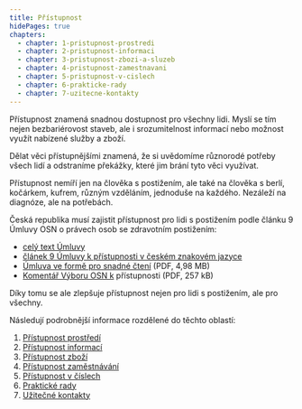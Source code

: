 ```yaml
---
title: Přístupnost
hidePages: true
chapters:
  - chapter: 1-pristupnost-prostredi
  - chapter: 2-pristupnost-informaci
  - chapter: 3-pristupnost-zbozi-a-sluzeb
  - chapter: 4-pristupnost-zamestnavani
  - chapter: 5-pristupnost-v-cislech
  - chapter: 6-prakticke-rady
  - chapter: 7-uzitecne-kontakty 
---
```


Přístupnost znamená snadnou dostupnost pro všechny lidi. Myslí se tím nejen bezbariérovost staveb, ale i srozumitelnost informací nebo možnost využít nabízené služby a zboží.

Dělat věci přístupnějšími znamená, že si uvědomíme různorodé potřeby všech lidí a odstraníme překážky, které jim brání tyto věci využívat.

Přístupnost nemíří jen na člověka s postižením, ale také na člověka s berlí, kočárkem, kufrem, různým vzděláním, jednoduše na každého. Nezáleží na diagnóze, ale na potřebách.

Česká republika musí zajistit přístupnost pro lidi s postižením podle článku 9 Úmluvy OSN o právech osob se zdravotním postižením:

- [celý text Úmluvy](https://www.mpsv.cz/documents/20142/225526/Umluva_o_pravech_osob_se_ZP.pdf/1e95a34b-cbdf-0829-3da2-148865b8a4a8)
- [článek 9 Úmluvy k přístupnosti v českém znakovém jazyce](https://www.ochrance.cz/umluva/clanek-09-pristupnost/)
- [Úmluva ve formě pro snadné čtení](https://www.ochrance.cz/pusobnost/monitorovani-prav-osob-se-zdravotnim-postizenim/mezinarodni_umluva_ETR.pdf) (PDF, 4,98 MB)
- [Komentář Výboru OSN k](https://www.ochrance.cz/media/obecny_komentar_c._8.pdf) přístupnosti (PDF, 257 kB)

Díky tomu se ale zlepšuje přístupnost nejen pro lidi s postižením, ale pro všechny.

<div class="_pristupnost-nav-list">

Následují podrobnější informace rozdělené do těchto oblastí:

1. [Přístupnost prostředí](./1-pristupnost-prostredi/)
2. [Přístupnost informací](./2-pristupnost-informaci/)
3. [Přístupnost zboží ](./3-pristupnost-zbozi-a-sluzeb/)
4. [Přístupnost zaměstnávání](./4-pristupnost-zamestnavani/)
5. [Přístupnost v číslech](./5-pristupnost-v-cislech/)
6. [Praktické rady](./6-prakticke-rady/)
7. [Užitečné kontakty](./7-uzitecne-kontakty/)

</div>
